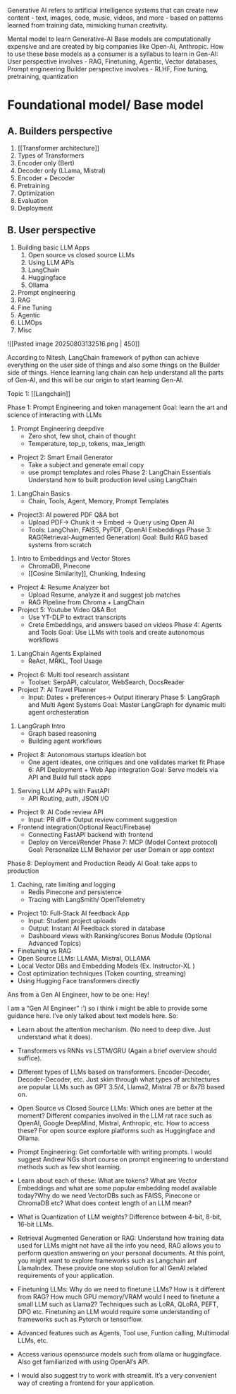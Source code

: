  Generative AI refers to artificial intelligence systems that can create new content - text, images, code, music, videos, and more - based on patterns learned from training data, mimicking human creativity.

Mental model to learn Generative-AI
Base models are computationally expensive and are created by big companies like Open-Ai, Anthropic. 
How to use these base models as a consumer is a syllabus to learn in Gen-AI:
User perspective involves - RAG, Finetuning, Agentic, Vector databases, Prompt engineering
Builder perspective involves - RLHF, Fine tuning, pretraining, quantization
# Foundational model/ Base model
## A. Builders perspective
1. [[Transformer architecture]]
2. Types of Transformers
3. Encoder only (Bert)
4. Decoder only (LLama, Mistral)
5. Encoder + Decoder
6. Pretraining
7. Optimization
8. Evaluation
9. Deployment
## B. User perspective
1. Building basic LLM Apps
	1. Open source vs closed source LLMs
	2. Using LLM APIs
	3. LangChain
	4. Huggingface 
	5. Ollama
2. Prompt engineering
3. RAG
4. Fine Tuning
5. Agentic
6. LLMOps
7. Misc

![[Pasted image 20250803132516.png | 450]]

 According to Nitesh, LangChain framework of python can achieve everything on the user side of things and also some things on the Builder side of things. Hence learning lang chain can help understand all the parts of Gen-AI, and this will be our origin to start learning Gen-AI.

Topic 1: [[Langchain]]








Phase 1: Prompt Engineering and token management
Goal: learn the art and science of interacting with LLMs

1. Prompt Engineering deepdive
	- Zero shot, few shot, chain of thought
	- Temperature, top_p, tokens, max_length
- Project 2: Smart Email Generator
	- Take a subject and generate email copy
	- use prompt templates and roles
Phase 2: LangChain Essentials
Understand how to built production level using LangChain

1. LangChain Basics
	- Chain, Tools, Agent, Memory, Prompt Templates
- Project3: AI powered PDF Q&A bot
	- Upload PDF-> Chunk it -> Embed -> Query using Open AI
	- Tools: LangChain, FAISS, PyPDF, OpenAI Embeddings
Phase 3: RAG(Retrieval-Augmented Generation)
Goal: Build RAG based systems from scratch
1. Intro to Embeddings and Vector Stores
	- ChromaDB, Pinecone
	- [[Cosine Similarity]], Chunking, Indexing
- Project 4: Resume Analyzer bot
	- Upload Resume, analyze it and suggest job matches
	- RAG Pipeline from Chroma + LangChain
- Project 5: Youtube Video Q&A Bot
	- Use YT-DLP to extract  transcripts
	- Crete Embeddings, and answers based on videos
Phase 4: Agents and Tools
Goal: Use LLMs with tools and create autonomous workflows
1. LangChain Agents Explained
	- ReAct, MRKL, Tool Usage
- Project 6: Multi tool research assistant
	- Toolset: SerpAPI, calculator, WebSearch, DocsReader 
- Project 7: AI Travel Planner
	- Input: Dates + preferences-> Output itinerary
Phase 5: LangGraph and Multi Agent Systems
Goal: Master LangGraph for dynamic multi agent orchesteration
1. LangGraph Intro
	- Graph based reasoning
	- Building agent workflows
- Project 8: Autonomous startups ideation bot
	- One agent ideates, one critiques and one validates market fit
Phase 6: API Deployment + Web App integration
Goal: Serve models via API and Build full stack apps
1. Serving LLM APPs with FastAPI
	- API Routing, auth, JSON I/O
- Project 9: AI Code review API
	- Input: PR diff-> Output review comment suggestion
- Frontend integration(Optional React/Firebase)
	- Connecting FastAPI backend with frontend
	- Deploy on Vercel/Render
Phase 7: MCP (Model Context protocol)
Goal: Personalize LLM Behavior per user Domain or app context

Phase 8: Deployment and Production Ready AI
Goal: take apps to production
1. Caching, rate limiting and logging
	- Redis Pinecone and persistence
	- Tracing with LangSmith/ OpenTelemetry
- Project 10: Full-Stack AI feedback App
	- Input: Student project uploads
	- Output: Instant AI Feedback stored in database
	- Dashboard views with Ranking/scores
Bonus Module (Optional Advanced Topics)
- Finetuning vs RAG
- Open Source LLMs: LLAMA, Mistral, OLLAMA
- Local Vector DBs and Embedding Models (Ex. Instructor-XL )
- Cost optimization techniques (Token counting, streaming)
- Using Hugging Face transformers directly



Ans from a Gen AI Engineer, how to be one:
Hey!

I am a “Gen AI Engineer” :’) so i think i might be able to provide some guidance here. I’ve only talked about text models here. So:

- Learn about the attention mechanism. (No need to deep dive. Just understand what it does).
    
- Transformers vs RNNs vs LSTM/GRU (Again a brief overview should suffice).
    
- Different types of LLMs based on transformers. Encoder-Decoder, Decoder-Decoder, etc. Just skim through what types of architectures are popular LLMs such as GPT 3.5/4, Llama2, Mistral 7B or 8x7B based on.
    
- Open Source vs Closed Source LLMs: Which ones are better at the moment? Different companies involved in the LLM rat race such as OpenAI, Google DeepMind, Mistral, Anthropic, etc. How to access these? For open source explore platforms such as Huggingface and Ollama.
    
- Prompt Engineering: Get comfortable with writing prompts. I would suggest Andrew NGs short course on prompt engineering to understand methods such as few shot learning.
    
- Learn about each of these: What are tokens? What are Vector Embeddings and what are some popular embedding model available today?Why do we need VectorDBs such as FAISS, Pinecone or ChromaDB etc? What does context length of an LLM mean?
    
- What is Quantization of LLM weights? Difference between 4-bit, 8-bit, 16-bit LLMs.
    
- Retrieval Augmented Generation or RAG: Understand how training data used for LLMs might not have all the info you need, RAG allows you to perform question answering on your personal documents. At this point, you might want to explore frameworks such as Langchain anf LlamaIndex. These provide one stop solution for all GenAI related requirements of your application.
    
- Finetuning LLMs: Why do we need to finetune LLMs? How is it different from RAG? How much GPU memory/VRAM would I need to finetune a small LLM such as Llama2? Techniques such as LoRA, QLoRA, PEFT, DPO etc. Finetuning an LLM would require some understanding of frameworks such as Pytorch or tensorflow.
    
- Advanced features such as Agents, Tool use, Funtion calling, Multimodal LLMs, etc.
    
- Access various opensource models such from ollama or huggingface. Also get familiarized with using OpenAI’s API.
    
- I would also suggest try to work with streamlit. It’s a very convenient way of creating a frontend for your application. 
